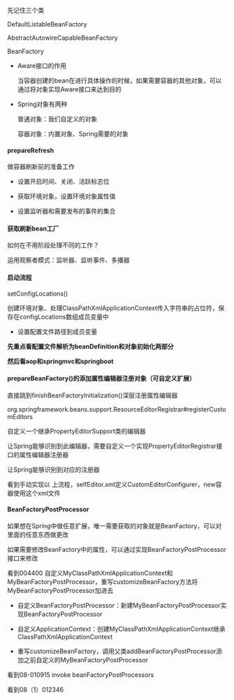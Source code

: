 先记住三个类

DefaultListableBeanFactory

AbstractAutowireCapableBeanFactory

BeanFactory



- Aware接口的作用

  当容器创建的bean在进行具体操作的时候，如果需要容器的其他对象，可以通过将对象实现Aware接口来达到目的

- Spring对象有两种

  普通对象：我们自定义的对象

  容器对象：内置对象、Spring需要的对象



#### prepareRefresh

做容器刷新前的准备工作

- 设置开启时间、关闭、活跃标志位

- 获取环境对象，设置环境对象属性值

- 设置监听器和需要发布的事件的集合



#### 获取刷新bean工厂

如何在不用阶段处理不同的工作？

运用观察者模式：监听器、监听事件、多播器



#### 启动流程

setConfigLocations()

创建环境对象、处理ClassPathXmlApplicationContext传入字符串的占位符，保存在configLocations数组成员变量中

- 设置配置文件路径到成员变量



**先重点看配置文件解析为beanDefinition和对象初始化两部分**

**然后看aop和springmvc和springboot**









#### prepareBeanFactory()的添加属性编辑器注册对象（可自定义扩展）

直接跳到finishBeanFactoryInitialization()深层注册属性编辑器

org.springframework.beans.support.ResourceEditorRegistrar#registerCustomEditors

自定义一个继承PropertyEditorSupport类的编辑器

让Spring能够识别到此编辑器，需要自定义一个实现PropertyEditorRegistrar接口的属性编辑器注册器

让Spring能够识别到对应的注册器

看到手动实现以	上流程，selfEditor.xml定义CustomEditorConfigurer，new容器使用这个xml文件



#### BeanFactoryPostProcessor

如果想在Spring中做任意扩展，唯一需要获取的对象就是BeanFactory，可以对里面的任意东西做更改

如果需要修改BeanFactory中的属性，可以通过实现BeanFactoryPostProcessor接口来修改

看到004400  自定义MyClassPathXmlApplicationContext和MyBeanFactoryPostProcessor，重写customizeBeanFactory方法将MyBeanFactoryPostProcessor加进去

- 自定义BeanFactoryPostProcessor：新建MyBeanFactoryPostProcessor实现BeanFactoryPostProcessor

- 自定义ApplicationContext：创建MyClassPathXmlApplicationContext继承ClassPathXmlApplicationContext
- 重写customizeBeanFactory，调用父类addBeanFactoryPostProcessor添加之前自定义的MyBeanFactoryPostProcessor

看到08-010915  invoke beanFactoryPostProcessors



看到08（1）012346
